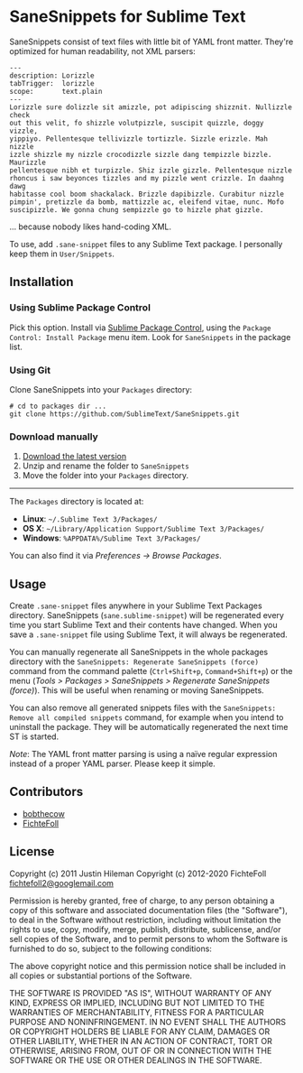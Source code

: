 SaneSnippets for Sublime Text
=============================

SaneSnippets consist of text files with little bit of YAML front matter. They're
optimized for human readability, not XML parsers:

    ---
    description: Lorizzle
    tabTrigger:  lorizzle
    scope:       text.plain
    ---
    Lorizzle sure dolizzle sit amizzle, pot adipiscing shizznit. Nullizzle check
    out this velit, fo shizzle volutpizzle, suscipit quizzle, doggy vizzle,
    yippiyo. Pellentesque tellivizzle tortizzle. Sizzle erizzle. Mah nizzle
    izzle shizzle my nizzle crocodizzle sizzle dang tempizzle bizzle. Maurizzle
    pellentesque nibh et turpizzle. Shiz izzle gizzle. Pellentesque nizzle
    rhoncus i saw beyonces tizzles and my pizzle went crizzle. In daahng dawg
    habitasse cool boom shackalack. Brizzle dapibizzle. Curabitur nizzle
    pimpin', pretizzle da bomb, mattizzle ac, eleifend vitae, nunc. Mofo
    suscipizzle. We gonna chung sempizzle go to hizzle phat gizzle.


... because nobody likes hand-coding XML.

To use, add `.sane-snippet` files to any Sublime Text package. I personally keep
them in `User/Snippets`.


Installation
------------

### Using Sublime Package Control

Pick this option. Install via [Sublime Package Control](https://packagecontrol.io/),
using the `Package Control: Install Package` menu item. Look for `SaneSnippets`
in the package list.

### Using Git

Clone SaneSnippets into your `Packages` directory:

    # cd to packages dir ...
    git clone https://github.com/SublimeText/SaneSnippets.git

### Download manually

 1. [Download the latest version](https://github.com/SublimeText/SaneSnippets/zipball/master)
 2. Unzip and rename the folder to `SaneSnippets`
 3. Move the folder into your `Packages` directory.

----

The `Packages` directory is located at:

 * **Linux**:   `~/.Sublime Text 3/Packages/`
 * **OS X**:    `~/Library/Application Support/Sublime Text 3/Packages/`
 * **Windows**: `%APPDATA%/Sublime Text 3/Packages/`

You can also find it via *Preferences → Browse Packages*.


Usage
-----

Create `.sane-snippet` files anywhere in your Sublime Text Packages directory.
SaneSnippets (`sane.sublime-snippet`) will be regenerated every time you start
Sublime Text and their contents have changed. When you save a `.sane-snippet`
file using Sublime Text, it will always be regenerated.

You can manually regenerate all SaneSnippets in the whole packages directory
with the `SaneSnippets: Regenerate SaneSnippets (force)` command from the command
palette (`Ctrl+Shift+p`, `Command+Shift+p`) or the menu (*Tools > Packages >
SaneSnippets > Regenerate SaneSnippets (force)*).
This will be useful when renaming or moving SaneSnippets.

You can also remove all generated snippets files
with the `SaneSnippets: Remove all compiled snippets` command,
for example when you intend to uninstall the package.
They will be automatically regenerated
the next time ST is started.

*Note*: The YAML front matter parsing is using a naïve regular expression
instead of a proper YAML parser. Please keep it simple.

Contributors
------------

 * [bobthecow](https://github.com/bobthecow/)
 * [FichteFoll](https://github.com/FichteFoll/)


License
-------

Copyright (c) 2011 Justin Hileman
Copyright (c) 2012-2020 FichteFoll <fichtefoll2@googlemail.com>

Permission is hereby granted, free of charge, to any person obtaining a copy of
this software and associated documentation files (the "Software"), to deal in
the Software without restriction, including without limitation the rights to
use, copy, modify, merge, publish, distribute, sublicense, and/or sell copies of
the Software, and to permit persons to whom the Software is furnished to do so,
subject to the following conditions:

The above copyright notice and this permission notice shall be included in all
copies or substantial portions of the Software.

THE SOFTWARE IS PROVIDED "AS IS", WITHOUT WARRANTY OF ANY KIND, EXPRESS OR
IMPLIED, INCLUDING BUT NOT LIMITED TO THE WARRANTIES OF MERCHANTABILITY, FITNESS
FOR A PARTICULAR PURPOSE AND NONINFRINGEMENT. IN NO EVENT SHALL THE AUTHORS OR
COPYRIGHT HOLDERS BE LIABLE FOR ANY CLAIM, DAMAGES OR OTHER LIABILITY, WHETHER
IN AN ACTION OF CONTRACT, TORT OR OTHERWISE, ARISING FROM, OUT OF OR IN
CONNECTION WITH THE SOFTWARE OR THE USE OR OTHER DEALINGS IN THE SOFTWARE.
